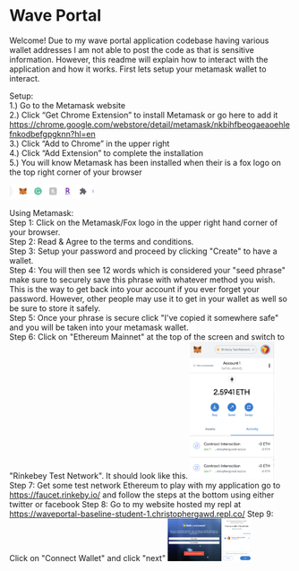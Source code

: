 # Wave Portal 

Welcome! Due to my wave portal application codebase having various wallet addresses I am not able to post the code as that is sensitive information. 
However, this readme will explain how to interact with the application and how it works. 
First lets setup your metamask wallet to interact. 

Setup: 
<br>
1.) Go to the Metamask website
<br>
2.) Click “Get Chrome Extension” to install Metamask or go here to add it https://chrome.google.com/webstore/detail/metamask/nkbihfbeogaeaoehlefnkodbefgpgknn?hl=en
<br>
3.) Click “Add to Chrome” in the upper right
<br>
4.) Click “Add Extension” to complete the installation
<br>
5.) You will know Metamask has been installed when their is a fox logo on the top right corner of your browser

<img src="images/Extensions.png" width="150">

Using Metamask: 
<br>
Step 1: Click on the Metamask/Fox logo in the upper right hand corner of your browser.
<br>
Step 2: Read & Agree to the terms and conditions. 
<br>
Step 3: Setup your password and proceed by clicking "Create" to have a wallet. 
<br>
Step 4: You will then see 12 words which is considered your "seed phrase" make sure to securely save this phrase with whatever method you wish. This is the way to get back into your account if you ever forget your password. However, other people may use it to get in your wallet as well so be sure to store it safely. 
<br>
Step 5: Once your phrase is secure click "I've copied it somewhere safe" and you will be taken into your metamask wallet. 
<br>
Step 6: Click on "Ethereum Mainnet" at the top of the screen and switch to "Rinkebey Test Network". It should look like this. 
<img src="images/rinkebey.png" width="150">
<br>
Step 7: Get some test network Ethereum to play with my application  go to https://faucet.rinkeby.io/ and follow the steps at the bottom using either twitter or facebook
Step 8: Go to my website hosted my repl at https://waveportal-baseline-student-1.christophergawd.repl.co/
Step 9: Click on "Connect Wallet" and click "next"
<img src="images/connect_wallet.png" width="150">

